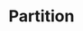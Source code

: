 ---
title: "Partition"
logline: "During the Partition of India and Pakistan, A unit in the indian army is tasked with ensuring that people can migrate safely. They're led by an Muslim commander, but the team is made up of Hindus and Sikhs"
pdfUrl: "https://www.m-durrani.com"
publishDate: 2025-05-01
---